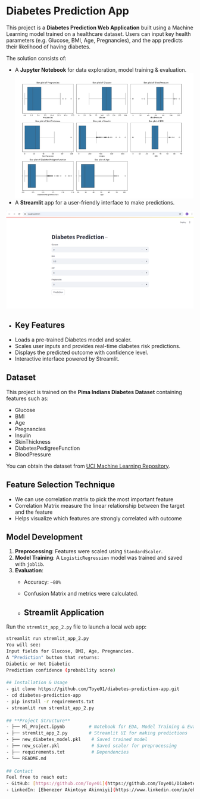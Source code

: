# Diabetes Prediction App

This project is a **Diabetes Prediction Web Application** built using a Machine Learning model trained on a healthcare dataset. Users can input key health parameters (e.g. Glucose, BMI, Age, Pregnancies), and the app predicts their likelihood of having diabetes.

The solution consists of:
- A **Jupyter Notebook** for data exploration, model training & evaluation.
  ![App Screenshot](https://github.com/Toye01/Diabetes/blob/main/Screenshot%202025-06-24%20132140.png)
- A **Streamlit** app for a user-friendly interface to make predictions.
  
![App Screenshot](https://github.com/Toye01/Diabetes/blob/main/Screenshot%202025-06-24%20130400.png)

- ## Key Features
- Loads a pre-trained Diabetes model and scaler.
- Scales user inputs and provides real-time diabetes risk predictions.
- Displays the predicted outcome with confidence level.
- Interactive interface powered by Streamlit.

## Dataset
This project is trained on the **Pima Indians Diabetes Dataset** containing features such as:
- Glucose
- BMI
- Age
- Pregnancies
- Insulin
- SkinThickness
- DiabetesPedigreeFunction
- BloodPressure

You can obtain the dataset from [UCI Machine Learning Repository](https://www.kaggle.com/datasets/uciml/pima-indians-diabetes-database?select=diabetes.csv).

## Feature Selection Technique
- We can use correlation matrix to pick the most important feature
- Correlation Matrix measure the linear relationship between the target and the feature
- Helps visualize which features are strongly correlated with outcome

## Model Development
1. **Preprocessing**: Features were scaled using `StandardScaler`.
2. **Model Training**: A `LogisticRegression` model was trained and saved with `joblib`.
3. **Evaluation**:
   - Accuracy: `~80%`
   - Confusion Matrix and metrics were calculated.
  
   - ## Streamlit Application
Run the `stremlit_app_2.py` file to launch a local web app:
```bash
streamlit run stremlit_app_2.py
You will see:
Input fields for Glucose, BMI, Age, Pregnancies.
A "Prediction" button that returns:
Diabetic or Not Diabetic
Prediction confidence (probability score)

## Installation & Usage
- git clone https://github.com/Toye01/diabetes-prediction-app.git
- cd diabetes-prediction-app
- pip install -r requirements.txt
- streamlit run stremlit_app_2.py

## **Project Structure**
- ├── Ml_Project.ipynb         # Notebook for EDA, Model Training & Evaluation
- ├── stremlit_app_2.py        # Streamlit UI for making predictions
- ├── new_diabetes_model.pkl    # Saved trained model
- ├── new_scaler.pkl            # Saved scaler for preprocessing
- ├── requirements.txt          # Dependencies
- └── README.md

## Contact
Feel free to reach out:
- GitHub: [https://github.com/Toye01](https://github.com/Toye01/Diabetes/blob/main)
- LinkedIn: [Ebenezer Akintoye Akinniyi](https://www.linkedin.com/in/ebenezer-akintoye-akinniyi-178a4215b/)
